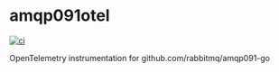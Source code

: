 # amqp091otel

[![ci](https://github.com/wzy9607/amqp091otel/actions/workflows/pull-request.yml/badge.svg)](https://github.com/wzy9607/amqp091otel/actions/workflows/pull-request.yml)

OpenTelemetry instrumentation for github.com/rabbitmq/amqp091-go
